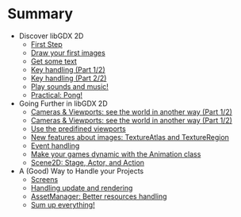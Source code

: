 # Summary #

* Discover libGDX 2D
    * [First Step](tutorial/english-version/chapter1-discover-libgdx/1-first-step.md)
    * [Draw your first images](tutorial/english-version/chapter1-discover-libgdx/2-draw-images.md)
    * [Get some text](tutorial/english-version/chapter1-discover-libgdx/3-display-text.md)
    * [Key handling (Part 1/2)](tutorial/english-version/chapter1-discover-libgdx/4-keys-handling-1.md)
    * [Key handling (Part 2/2)](tutorial/english-version/chapter1-discover-libgdx/4-keys-handling-2.md)
    * [Play sounds and music!](tutorial/english-version/chapter1-discover-libgdx/5-sound.md)
    * [Practical: Pong!](tutorial/english-version/chapter1-discover-libgdx/6-practical-pong.md)
* Going Further in libGDX 2D
    * [Cameras & Viewports: see the world in another way (Part 1/2)]()
    * [Cameras & Viewports: see the world in another way (Part 1/2)]()
    * [Use the predifined viewports]()
    * [New features about images: TextureAtlas and TextureRegion]()
    * [Event handling]()
    * [Make your games dynamic with the Animation class]()
    * [Scene2D: Stage, Actor, and Action]()
* A (Good) Way to Handle your Projects
    * [Screens]()
    * [Handling update and rendering]()
    * [AssetManager: Better resources handling]()
    * [Sum up everything!]()
